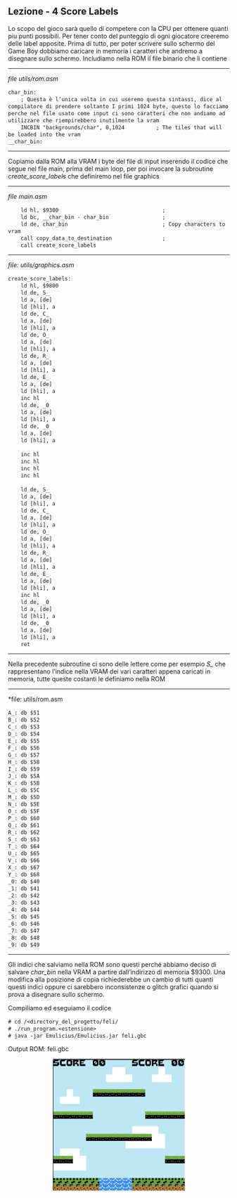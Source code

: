 ## Lezione - 4 Score Labels
Lo scopo del gioco sarà quello di competere con la CPU per ottenere quanti piu punti possibili. Per tener conto del punteggio di ogni giocatore creeremo delle label apposite. Prima di tutto, per poter scrivere sullo schermo del Game Boy dobbiamo caricare in memoria i caratteri che andremo a disegnare sullo schermo.
Includiamo nella ROM il file binario che li contiene

---
*file utils/rom.asm*
```
char_bin:
	; Questa è l’unica volta in cui useremo questa sintassi, dice al compilatore di prendere soltanto I primi 1024 byte, questo lo facciamo perche nel file usato come input ci sono caratteri che non andiamo ad utilizzare che riempirebbero inutilmente la vram
 	INCBIN "backgrounds/char", 0,1024          ; The tiles that will be loaded into the vram
__char_bin:
```
---

Copiamo dalla ROM alla VRAM i byte del file di input inserendo il codice che segue nel file main, prima del main loop, per poi invocare la subroutine *create_score_labels* che definiremo nel file graphics

---
*file main.asm*
```
    ld hl, $9300                                 ;
    ld bc, __char_bin - char_bin                 ;
    ld de, char_bin                              ; Copy characters to vram
    call copy_data_to_destination                ;
    call create_score_labels
```
---
*file: utils/graphics.asm*
```
create_score_labels:
    ld hl, $9800
    ld de, S_
    ld a, [de]
    ld [hli], a
    ld de, C_
    ld a, [de]
    ld [hli], a
    ld de, O_
    ld a, [de]
    ld [hli], a
    ld de, R_
    ld a, [de]
    ld [hli], a
    ld de, E_
    ld a, [de]
    ld [hli], a
    inc hl
    ld de, _0
    ld a, [de]
    ld [hli], a
    ld de, _0
    ld a, [de]
    ld [hli], a

    inc hl
    inc hl
    inc hl
    inc hl

    ld de, S_
    ld a, [de]
    ld [hli], a
    ld de, C_
    ld a, [de]
    ld [hli], a
    ld de, O_
    ld a, [de]
    ld [hli], a
    ld de, R_
    ld a, [de]
    ld [hli], a
    ld de, E_
    ld a, [de]
    ld [hli], a
    inc hl
    ld de, _0
    ld a, [de]
    ld [hli], a
    ld de, _0
    ld a, [de]
    ld [hli], a
    ret
 ```
---

Nella precedente subroutine ci sono delle lettere come per esempio *S_* che rappresentano l’indice nella VRAM dei vari caratteri appena caricati in memoria, tutte queste costanti le definiamo nella ROM

---
*file: utils/rom.asm
```
A_: db $51
B_: db $52
C_: db $53
D_: db $54
E_: db $55
F_: db $56
G_: db $57
H_: db $58
I_: db $59
J_: db $5A
K_: db $5B
L_: db $5C
M_: db $5D
N_: db $5E
O_: db $5F
P_: db $60
Q_: db $61
R_: db $62
S_: db $63
T_: db $64
U_: db $65
V_: db $66
X_: db $67
Y_: db $68
_0: db $40
_1: db $41
_2: db $42
_3: db $43
_4: db $44
_5: db $45
_6: db $46
_7: db $47
_8: db $48
_9: db $49
```
---

Gli indici che salviamo nella ROM sono questi perché abbiamo deciso di salvare *char_bin* nella VRAM a partire dall’indirizzo di memoria $9300. Una modifica alla posizione di copia richiederebbe un cambio di tutti quanti questi indici oppure ci sarebbero inconsistenze o glitch grafici quando si prova a disegnare sullo schermo.

Compiliamo ed eseguiamo il codice
```
# cd /<directory_del_progetto/feli/
# ./run_program.<estensione>
# java -jar Emulicius/Emulicius.jar feli.gbc
```

Output ROM: feli.gbc
<div align="center">
  <img src="img/output_lezione_4.png" title="Output lezione 4" width="300" height="300">
</div>
